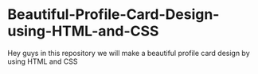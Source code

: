 # Beautiful-Profile-Card-Design-using-HTML-and-CSS
Hey guys in this repository we will make a beautiful profile card design by using HTML and CSS
